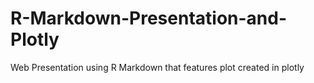 # R-Markdown-Presentation-and-Plotly
Web Presentation using R Markdown that features plot created in plotly
